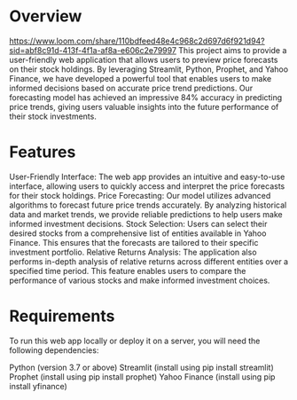 # Overview
https://www.loom.com/share/110bdfeed48e4c968c2d697d6f921d94?sid=abf8c91d-413f-4f1a-af8a-e606c2e79997
This project aims to provide a user-friendly web application that allows users to preview price forecasts on their stock holdings. By leveraging Streamlit, Python, Prophet, and Yahoo Finance, we have developed a powerful tool that enables users to make informed decisions based on accurate price trend predictions. Our forecasting model has achieved an impressive 84% accuracy in predicting price trends, giving users valuable insights into the future performance of their stock investments.

# Features
User-Friendly Interface: The web app provides an intuitive and easy-to-use interface, allowing users to quickly access and interpret the price forecasts for their stock holdings.
Price Forecasting: Our model utilizes advanced algorithms to forecast future price trends accurately. By analyzing historical data and market trends, we provide reliable predictions to help users make informed investment decisions.
Stock Selection: Users can select their desired stocks from a comprehensive list of entities available in Yahoo Finance. This ensures that the forecasts are tailored to their specific investment portfolio.
Relative Returns Analysis: The application also performs in-depth analysis of relative returns across different entities over a specified time period. This feature enables users to compare the performance of various stocks and make informed investment choices.

# Requirements
To run this web app locally or deploy it on a server, you will need the following dependencies:

Python (version 3.7 or above)
Streamlit (install using pip install streamlit)
Prophet (install using pip install prophet)
Yahoo Finance (install using pip install yfinance)
